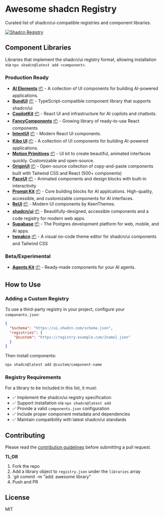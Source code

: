 # Awesome shadcn Registry

Curated list of shadcn/ui-compatible registries and component libraries.

<a href="https://ui.shadcn.com/docs/registry"><img alt="Shadcn Registry" src="https://img.shields.io/badge/registry-ready-green?style=flat-square&logo=shadcnui"></a>

## Component Libraries

<!-- IMPORT:registry/libraries/README.md -->
Libraries that implement the shadcn/ui registry format, allowing installation via `npx shadcn@latest add <component>`.

### Production Ready

- <a href="https://ai-elements.vercel.app/" target="_blank" rel="noopener noreferrer"><strong>AI Elements</strong></a> <a href="https://github.com/vercel/ai-elements" target="_blank" rel="noopener noreferrer">📦</a> - A collection of UI components for building AI-powered applications.
- <a href="https://bundui.io/" target="_blank" rel="noopener noreferrer"><strong>BundUI</strong></a> <a href="https://github.com/bundui/components" target="_blank" rel="noopener noreferrer">📦</a> - TypeScript-compatible component library that supports shadcn/ui
- <a href="https://www.copilotkit.ai/" target="_blank" rel="noopener noreferrer"><strong>CopilotKit</strong></a> <a href="https://github.com/CopilotKit/CopilotKit" target="_blank" rel="noopener noreferrer">📦</a> - React UI and infrastructure for AI copilots and chatbots.
- <a href="https://www.fancycomponents.dev/" target="_blank" rel="noopener noreferrer"><strong>FancyComponents</strong></a> <a href="https://github.com/danielpetho/fancy" target="_blank" rel="noopener noreferrer">📦</a> - Growing library of ready-to-use React components
- <a href="https://intentui.com/" target="_blank" rel="noopener noreferrer"><strong>IntentUI</strong></a> <a href="https://github.com/irsyadadl/intentui" target="_blank" rel="noopener noreferrer">📦</a> - Modern React UI components.
- <a href="https://www.kibo-ui.com/" target="_blank" rel="noopener noreferrer"><strong>Kibo UI</strong></a> <a href="https://github.com/haydenbleasel/kibo" target="_blank" rel="noopener noreferrer">📦</a> - A collection of UI components for building AI-powered applications.
- <a href="https://motion-primitives.com/" target="_blank" rel="noopener noreferrer"><strong>Motion Primitives</strong></a> <a href="https://github.com/ibelick/motion-primitives" target="_blank" rel="noopener noreferrer">📦</a> - UI kit to create beautiful, animated interfaces quickly. Customizable and open-source.
- <a href="https://originui.com/" target="_blank" rel="noopener noreferrer"><strong>OriginUI</strong></a> <a href="https://github.com/Origin-UI/originui" target="_blank" rel="noopener noreferrer">📦</a> - Open-source collection of copy-and-paste components built with Tailwind CSS and React (500+ components)
- <a href="https://paceui.com/" target="_blank" rel="noopener noreferrer"><strong>PaceUI</strong></a> <a href="https://github.com/paceui/paceui" target="_blank" rel="noopener noreferrer">📦</a> - Animated components and design blocks with built-in interactivity
- <a href="https://prompt-kit.com/" target="_blank" rel="noopener noreferrer"><strong>Prompt Kit</strong></a> <a href="https://github.com/ibelick/prompt-kit" target="_blank" rel="noopener noreferrer">📦</a> - Core building blocks for AI applications. High-quality, accessible, and customizable components for AI interfaces.
- <a href="https://reui.io/" target="_blank" rel="noopener noreferrer"><strong>ReUI</strong></a> <a href="https://github.com/keenthemes/reui" target="_blank" rel="noopener noreferrer">📦</a> - Modern UI components by KeenThemes.
- <a href="https://ui.shadcn.com/" target="_blank" rel="noopener noreferrer"><strong>shadcn/ui</strong></a> <a href="https://github.com/shadcn-ui/ui" target="_blank" rel="noopener noreferrer">📦</a> - Beautifully-designed, accessible components and a code registry for modern web apps.
- <a href="https://supabase.com/ui" target="_blank" rel="noopener noreferrer"><strong>Supabase</strong></a> <a href="https://github.com/supabase/supabase" target="_blank" rel="noopener noreferrer">📦</a> - The Postgres development platform for web, mobile, and AI apps.
- <a href="https://tweakcn.com/" target="_blank" rel="noopener noreferrer"><strong>tweakcn</strong></a> <a href="https://github.com/jnsahaj/tweakcn" target="_blank" rel="noopener noreferrer">📦</a> - A visual no-code theme editor for shadcn/ui components and Tailwind CSS

### Beta/Experimental

- <a href="https://agents-ui.github.io/agents-kit/" target="_blank" rel="noopener noreferrer"><strong>Agents Kit</strong></a> <a href="https://github.com/agents-ui/agents-kit" target="_blank" rel="noopener noreferrer">📦</a> - Ready-made components for your AI agents.
<!-- END IMPORT -->

## How to Use

### Adding a Custom Registry

To use a third-party registry in your project, configure your `components.json`:

```json
{
  "$schema": "https://ui.shadcn.com/schema.json",
  "registries": {
    "@custom": "https://registry.example.com/{name}.json"
  }
}
```

Then install components:

```bash
npx shadcn@latest add @custom/component-name
```

### Registry Requirements

For a library to be included in this list, it must:

- ✅ Implement the shadcn/ui registry specification
- ✅ Support installation via `npx shadcn@latest add`
- ✅ Provide a valid `components.json` configuration
- ✅ Include proper component metadata and dependencies
- ✅ Maintain compatibility with latest shadcn/ui standards

## Contributing

Please read the [contribution guidelines](CONTRIBUTING.md) before submitting a pull request.

**TL;DR**

1. Fork the repo
2. Add a library object to `registry.json` under the `libraries` array
3. `git commit -m "add: awesome library"
4. Push and PR

## License

MIT
